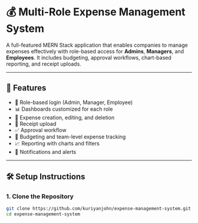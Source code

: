 # 💰 Multi-Role Expense Management System

A full-featured MERN Stack application that enables companies to manage expenses effectively with role-based access for **Admins**, **Managers**, and **Employees**. It includes budgeting, approval workflows, chart-based reporting, and receipt uploads.

---

## 🚀 Features

- 🔐 Role-based login (Admin, Manager, Employee)
- 📊 Dashboards customized for each role
- 📁 Expense creation, editing, and deletion
- 🧾 Receipt upload
- ✅ Approval workflow
- 🧮 Budgeting and team-level expense tracking
- 📈 Reporting with charts and filters
- 🔔 Notifications and alerts

---

## 🛠️ Setup Instructions

    

### 1. Clone the Repository

```bash
git clone https://github.com/kuriyanjohn/expense-management-system.git
cd expense-management-system
